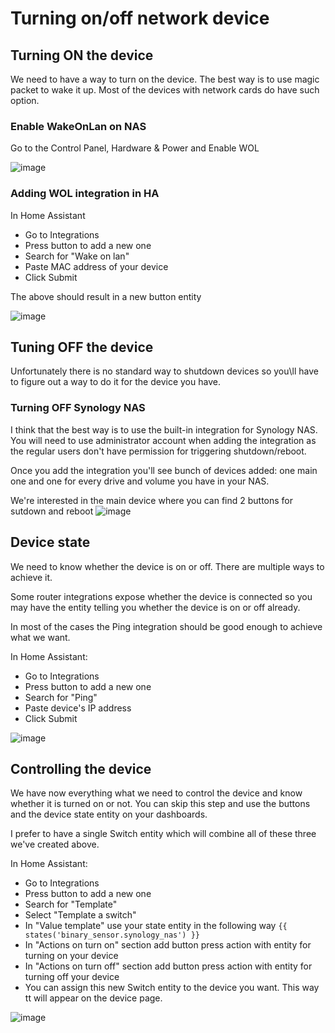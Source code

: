 # Turning on/off network device


## Turning ON the device 
We need to have a way to turn on the device. The best way is to use magic packet to wake it up. Most of the devices with network cards do have such option. 

### Enable WakeOnLan on NAS
Go to the Control Panel, Hardware & Power and Enable WOL

![image](https://github.com/user-attachments/assets/2f313cb7-8b1b-4169-ad92-c7d3e7d94ec9)

### Adding WOL integration in HA
In Home Assistant
* Go to Integrations
* Press button to add a new one
* Search for "Wake on lan"
* Paste MAC address of your device
* Click Submit

The above should result in a new button entity

![image](https://github.com/user-attachments/assets/7c1e7693-808d-45ef-90b3-8dfedb103367)

## Tuning OFF the device
Unfortunately there is no standard way to shutdown devices so you\ll have to figure out a way to do it for the device you have. 

### Turning OFF Synology NAS
I think that the best way is to use the built-in integration for Synology NAS. You will need to use administrator account when adding the integration as the regular users don't have permission for triggering shutdown/reboot.

Once you add the integration you'll see bunch of devices added: one main one and one for every drive and volume you have in your NAS.

We're interested in the main device where you can find 2 buttons for sutdown and reboot
![image](https://github.com/user-attachments/assets/0078236a-7dfe-4390-a858-2681a23b2b1c)

## Device state
We need to know whether the device is on or off. There are multiple ways to achieve it. 

Some router integrations expose whether the device is connected so you may have the entity telling you whether the device is on or off already.

In most of the cases the Ping integration should be good enough to achieve what we want.

In Home Assistant:
* Go to Integrations
* Press button to add a new one
* Search for "Ping"
* Paste device's IP address
* Click Submit

![image](https://github.com/user-attachments/assets/c3bc0da0-a9eb-4a33-b1cb-7c36901e055f)


## Controlling the device
We have now everything what we need to control the device and know whether it is turned on or not. You can skip this step and use the buttons and the device state entity on your dashboards. 

I prefer to have a single Switch entity which will combine all of these three we've created above.

In Home Assistant:
* Go to Integrations
* Press button to add a new one
* Search for "Template"
* Select "Template a switch"
* In "Value template" use your state entity in the following way `{{ states('binary_sensor.synology_nas') }}`
* In "Actions on turn on" section add button press action with entity for turning on your device
* In "Actions on turn off" section add button press action with entity for turning off your device
* You can assign this new Switch entity to the device you want. This way tt will appear on the device page.


![image](https://github.com/user-attachments/assets/c401cff2-647f-4b05-97d0-24d47f4b51c7)
